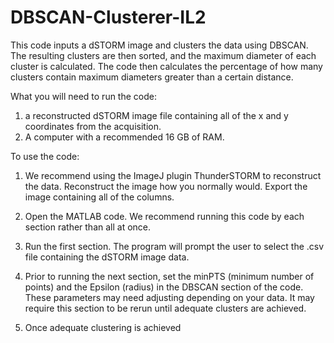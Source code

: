 # DBSCAN-Clusterer-IL2
This code inputs a dSTORM image and clusters the data using DBSCAN. The resulting clusters are then sorted, and the maximum diameter of each cluster is calculated. The code then calculates the percentage of how many clusters contain maximum diameters greater than a certain distance. 

What you will need to run the code:
1. a reconstructed dSTORM image file containing all of the x and y coordinates from the acquisition. 
2. A computer with a recommended 16 GB of RAM.


To use the code:
1. We recommend using the ImageJ plugin ThunderSTORM to reconstruct the data. Reconstruct the image how you normally would. Export the image containing all of the columns.

2. Open the MATLAB code. We recommend running this code by each section rather than all at once.
   
3. Run the first section. The program will prompt the user to select the .csv file containing the dSTORM image data.
   
4. Prior to running the next section, set the minPTS (minimum number of points) and the Epsilon (radius) in the DBSCAN section of the code. These parameters may need adjusting depending on your data. It may require this section to be rerun until adequate clusters are achieved. 

5. Once adequate clustering is achieved
